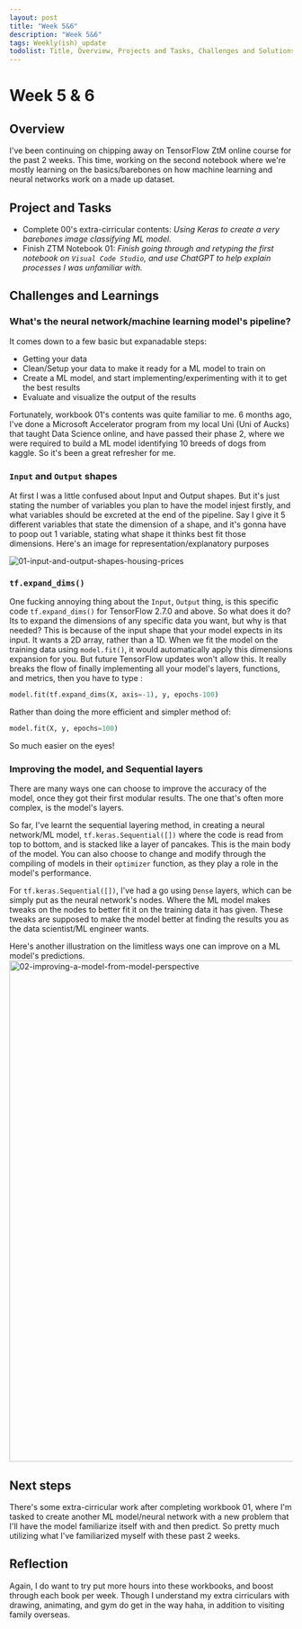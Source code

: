 ```yaml
---
layout: post
title: "Week 5&6"
description: "Week 5&6"
tags: Weekly(ish)_update
todolist: Title, Overview, Projects and Tasks, Challenges and Solutions, Learnings and Insights, Next Steps, Reflections
---
```


# Week 5 & 6

## Overview
I've been continuing on chipping away on TensorFlow ZtM online course for the past 2 weeks. This time, working on the second notebook where we're mostly learning on the basics/barebones on how machine learning and neural networks work on a made up dataset.

## Project and Tasks
* Complete 00's extra-cirricular contents: *Using Keras to create a very barebones image classifying ML model.*
* Finish ZTM Notebook 01: *Finish going through and retyping the first notebook on `Visual Code Studio`, and use ChatGPT to help explain processes I was unfamiliar with.*

## Challenges and Learnings

### What's the neural network/machine learning model's pipeline?
It comes down to a few basic but expanadable steps: 
* Getting your data
* Clean/Setup your data to make it ready for a ML model to train on
* Create a ML model, and start implementing/experimenting with it to get the best results
* Evaluate and visualize the output of the results

Fortunately, workbook 01's contents was quite familiar to me. 6 months ago, I've done a Microsoft Accelerator program from my local Uni (Uni of Aucks) that taught Data Science online, and have passed their phase 2, where we were required to build a ML model identifying 10 breeds of dogs from kaggle. So it's been a great refresher for me.

### `Input` and `Output` shapes
At first I was a little confused about Input and Output shapes. But it's just stating the number of variables you plan to have the model injest firstly, and what variables should be excreted at the end of the pipeline. Say I give it 5 different variables that state the dimension of a shape, and it's gonna have to poop out 1 variable, stating what shape it thinks best fit those dimensions. Here's an image for representation/explanatory purposes

![01-input-and-output-shapes-housing-prices](https://github.com/user-attachments/assets/2b0699fe-527e-4279-92dc-bf99754ef533)

### `tf.expand_dims()`
One fucking annoying thing about the `Input`, `Output` thing, is this specific code `tf.expand_dims()` for TensorFlow 2.7.0 and above. So what does it do? Its to expand the dimensions of any specific data you want, but why is that needed? This is because of the input shape that your model expects in its input. It wants a 2D array, rather than a 1D. When we fit the model on the training data using `model.fit()`, it would automatically apply this dimensions expansion for you. But future TensorFlow updates won't allow this. It really breaks the flow of finally implementing all your model's layers, functions, and metrics, then you have to type :
```python
model.fit(tf.expand_dims(X, axis=-1), y, epochs-100)
```
Rather than doing the more efficient and simpler method of:
```python
model.fit(X, y, epochs=100)
```
So much easier on the eyes!


### Improving the model, and Sequential layers
There are many ways one can choose to improve the accuracy of the model, once they got their first modular results. The one that's often more complex, is the model's layers.

So far, I've learnt the sequential layering method, in creating a neural network/ML model, `tf.keras.Sequential([])` where the code is read from top to bottom, and is stacked like a layer of pancakes. This is the main body of the model. You can also choose to change and modify through the compiling of models in their `optimizer` function, as they play a role in the model's performance.

For `tf.keras.Sequential([])`, I've had a go using `Dense` layers, which can be simply put as the neural network's nodes. Where the ML model makes tweaks on the nodes to better fit it on the training data it has given. These tweaks are supposed to make the model better at finding the results you as the data scientist/ML engineer wants.

Here's another illustration on the limitless ways one can improve on a ML model's predictions.
<img width="890" alt="02-improving-a-model-from-model-perspective" src="https://github.com/user-attachments/assets/d0170ccd-24cc-4e02-9496-f5edbbcf5e69" />

## Next steps

There's some extra-cirricular work after completing workbook 01, where I'm tasked to create another ML model/neural network with a new problem that I'll have the model familiarize itself with and then predict. So pretty much utilizing what I've familiarized myself with these past 2 weeks.

## Reflection

Again, I do want to try put more hours into these workbooks, and boost through each book per week. Though I understand my extra cirriculars with drawing, animating, and gym do get in the way haha, in addition to visiting family overseas.
